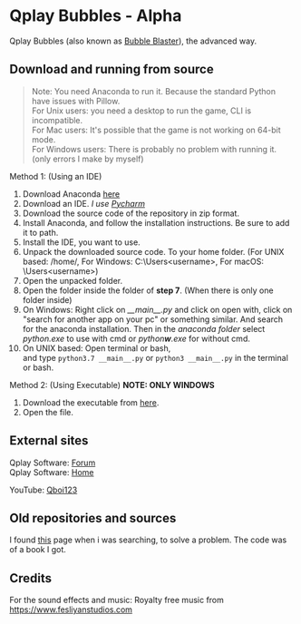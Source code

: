 # Qplay Bubbles - Alpha
Qplay Bubbles (also known as [Bubble Blaster](https://stackoverflow.com/questions/38897822/trouble-with-bubble-blaster-python-code)), the advanced way.  

## Download and running from source
> Note: You need Anaconda to run it. Because the standard Python have issues with Pillow.  
> For Unix users: you need a desktop to run the game, CLI is incompatible.  
> For Mac users: It's possible that the game is not working on 64-bit mode.  
> For Windows users: There is probably no problem with running it. (only errors I make by myself)  

Method 1: (Using an IDE)
1.  Download Anaconda [here](https://www.anaconda.com/distribution/#download-section)
2.  Download an IDE. _I use [Pycharm](https://www.jetbrains.com/pycharm/download/)_
3.  Download the source code of the repository in zip format.
4.  Install Anaconda, and follow the installation instructions. Be sure to add it to path.
5.  Install the IDE, you want to use.
6.  Unpack the downloaded source code. To your home folder.
    (For UNIX based: /home/<username>, For Windows: C:\Users\<username>, For macOS: \Users\<username>)
7.  Open the unpacked folder.
8.  Open the folder inside the folder of **step 7**. (When there is only one folder inside)
9.  On Windows: Right click on _\_\_main\_\_.py_ and click on open with, click on "search for another app on your pc" or something similar. 
    And search for the anaconda installation. 
    Then in the _anaconda folder_ select _python.exe_ to use with cmd or _python**w**.exe_ for without cmd.  
10. On UNIX based: Open terminal or bash,  
    and type `python3.7 __main__.py` or `python3 __main__.py` in the terminal or bash.

Method 2: (Using Executable) **NOTE: ONLY WINDOWS**
1. Download the executable from [here](https://github.com/Qboi123/Qplay-Bubbles-Alpha/releases).
2. Open the file.

## External sites
Qplay Software: [Forum](https://quintenjungblut.wixsite.com/qplaysoftware/forum-1)  
Qplay Software: [Home](https://quintenjungblut.wixsite.com/qplaysoftware)  

YouTube: [Qboi123](https://www.youtube.com/channel/UCQc1sn7jOLyP1fgmWW65lYw)

## Old repositories and sources
I found [this](https://stackoverflow.com/questions/38897822/trouble-with-bubble-blaster-python-code) page when i was searching, to solve a problem. The code was of a book I got.  

## Credits
For the sound effects and music: Royalty free music from https://www.fesliyanstudios.com  
